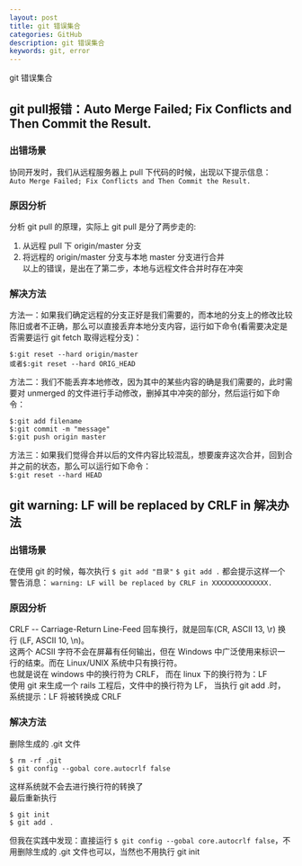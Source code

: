 ```yaml
---
layout: post
title: git 错误集合
categories: GitHub
description: git 错误集合
keywords: git, error
---
```


git 错误集合

## git pull报错：Auto Merge Failed; Fix Conflicts and Then Commit the Result.

### 出错场景

协同开发时，我们从远程服务器上 pull 下代码的时候，出现以下提示信息：  
`Auto Merge Failed; Fix Conflicts and Then Commit the Result.`

### 原因分析

分析 git pull 的原理，实际上 git pull 是分了两步走的:
1. 从远程 pull 下 origin/master 分支
2. 将远程的 origin/master 分支与本地 master 分支进行合并  
以上的错误，是出在了第二步，本地与远程文件合并时存在冲突

### 解决方法

方法一：如果我们确定远程的分支正好是我们需要的，而本地的分支上的修改比较陈旧或者不正确，那么可以直接丢弃本地分支内容，运行如下命令(看需要决定是否需要运行 git fetch 取得远程分支)：
```
$:git reset --hard origin/master
或者$:git reset --hard ORIG_HEAD
```
方法二：我们不能丢弃本地修改，因为其中的某些内容的确是我们需要的，此时需要对 unmerged 的文件进行手动修改，删掉其中冲突的部分，然后运行如下命令：
```
$:git add filename
$:git commit -m "message"
$:git push origin master
```
方法三：如果我们觉得合并以后的文件内容比较混乱，想要废弃这次合并，回到合并之前的状态，那么可以运行如下命令：  
`$:git reset --hard HEAD`

## git warning: LF will be replaced by CRLF in 解决办法

### 出错场景

在使用 git 的时候，每次执行
`$ git add "目录"`
`$ git add .`
都会提示这样一个警告消息：
`warning: LF will be replaced by CRLF in XXXXXXXXXXXXXX.`

### 原因分析

CRLF -- Carriage-Return Line-Feed 回车换行，就是回车(CR, ASCII 13, \r) 换行 (LF, ASCII 10, \n)。  
这两个 ACSII 字符不会在屏幕有任何输出，但在 Windows 中广泛使用来标识一行的结束。而在 Linux/UNIX 系统中只有换行符。  
也就是说在 windows 中的换行符为 CRLF， 而在 linux 下的换行符为：LF  
使用 git 来生成一个 rails 工程后，文件中的换行符为 LF， 当执行 git add .时，系统提示：LF 将被转换成 CRLF

### 解决方法

删除生成的 .git 文件
```
$ rm -rf .git  
$ git config --gobal core.autocrlf false  
```
这样系统就不会去进行换行符的转换了  
最后重新执行
```
$ git init
$ git add .
```
但我在实践中发现：直接运行 `$ git config --gobal core.autocrlf false`，不用删除生成的 .git 文件也可以，当然也不用执行 git init

